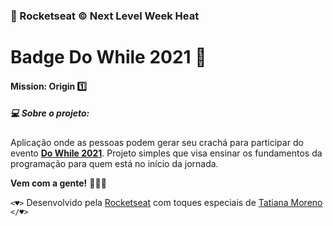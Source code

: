 ### 🚀 Rocketseat © Next Level Week Heat
# Badge Do While 2021 🎫
#### Mission: Origin 1️⃣

##### 💻 Sobre o projeto:
 Aplicação onde as pessoas podem gerar seu crachá para participar do evento **[Do While 2021](https://dowhile.io/inscricao)**.
 Projeto simples que visa ensinar os fundamentos da programação para quem está no início da jornada.
 
 **Vem com a gente!** 👩🏻‍🚀
 
 ```<♥>``` Desenvolvido pela [Rocketseat](rocketseat.com.br) com toques especiais de [Tatiana Moreno](https://www.linkedin.com/in/tatmorenno/) ```</♥>```
